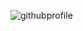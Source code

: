 ![githubprofile](https://github.com/cancakar35/cancakar35/assets/54742785/75ca56bc-03c5-4084-9312-0b789049766f)

